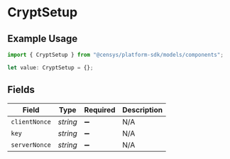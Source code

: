 # CryptSetup

## Example Usage

```typescript
import { CryptSetup } from "@censys/platform-sdk/models/components";

let value: CryptSetup = {};
```

## Fields

| Field              | Type               | Required           | Description        |
| ------------------ | ------------------ | ------------------ | ------------------ |
| `clientNonce`      | *string*           | :heavy_minus_sign: | N/A                |
| `key`              | *string*           | :heavy_minus_sign: | N/A                |
| `serverNonce`      | *string*           | :heavy_minus_sign: | N/A                |